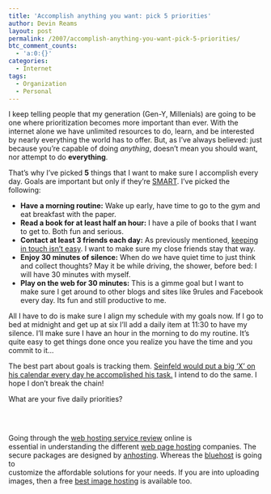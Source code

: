 ```yaml
---
title: 'Accomplish anything you want: pick 5 priorities'
author: Devin Reams
layout: post
permalink: /2007/accomplish-anything-you-want-pick-5-priorities/
btc_comment_counts:
  - 'a:0:{}'
categories:
  - Internet
tags:
  - Organization
  - Personal
---
```

I keep telling people that my generation (Gen-Y, Millenials) are going to be one where prioritization becomes more important than ever. With the internet alone we have unlimited resources to do, learn, and be interested by nearly everything the world has to offer. But, as I&#8217;ve always believed: just because you&#8217;re capable of doing *anything*, doesn&#8217;t mean you should want, nor attempt to do **everything**.

That&#8217;s why I&#8217;ve picked **5** things that I want to make sure I accomplish every day. Goals are important but only if they&#8217;re [SMART][1]. I&#8217;ve picked the following:

*   **Have a morning routine:** Wake up early, have time to go to the gym and eat breakfast with the paper.
*   **Read a book for at least half an hour:** I have a pile of books that I want to get to. Both fun and serious.
*   **Contact at least 3 friends each day:** As previously mentioned, [keeping in touch isn&#8217;t easy][2]. I want to make sure my close friends stay that way.
*   **Enjoy 30 minutes of silence:** When do we have quiet time to just think and collect thoughts? May it be while driving, the shower, before bed: I will have 30 minutes with myself.
*   **Play on the web for 30 minutes:** This is a gimme goal but I want to make sure I get around to other blogs and sites like 9rules and Facebook every day. Its fun and still productive to me.

All I have to do is make sure I align my schedule with my goals now. If I go to bed at midnight and get up at six I&#8217;ll add a daily item at 11:30 to have my silence. I&#8217;ll make sure I have an hour in the morning to do my routine. It&#8217;s quite easy to get things done once you realize you have the time and you commit to it&#8230;

The best part about goals is tracking them. [Seinfeld would put a big &#8216;X&#8217; on his calendar every day he accomplished his task.][3] I intend to do the same. I hope I don&#8217;t break the chain!

What are your five daily priorities?

<div style="margin-top:60px">
  Going through the <a href="http://www.ntia.doc.gov/ntiahome/ntiageneral/cipacomments/pre/ala/appendixa.htm">web hosting service review</a> online is<br /> essential in understanding the different <a href="http://www.unifyhosting.com">web page hosting</a> companies. The secure packages are designed by <a href="http://www.unifyhosting.com/anhosting.htm">anhosting</a>. Whereas the <a href="http://www.unifyhosting.com/bluehost.htm">bluehost</a> is going to<br /> customize the affordable solutions for your needs. If you are into uploading images, then a free <a href="http://science.nasa.gov/headlines/y2007/21mar_chromosphere.htm">best image hosting</a> is available too.
</div>

 [1]: http://en.wikipedia.org/wiki/SMART_(project_management)
 [2]: https://devin.reams.me/2007/keeping-in-touch-isnt-easy/
 [3]: http://lifehacker.com/software/motivation/jerry-seinfelds-productivity-secret-281626.php